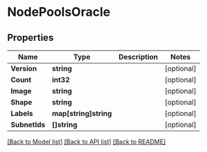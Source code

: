# NodePoolsOracle

## Properties

Name | Type | Description | Notes
------------ | ------------- | ------------- | -------------
**Version** | **string** |  | [optional] 
**Count** | **int32** |  | [optional] 
**Image** | **string** |  | [optional] 
**Shape** | **string** |  | [optional] 
**Labels** | **map[string]string** |  | [optional] 
**SubnetIds** | **[]string** |  | [optional] 

[[Back to Model list]](../README.md#documentation-for-models) [[Back to API list]](../README.md#documentation-for-api-endpoints) [[Back to README]](../README.md)


